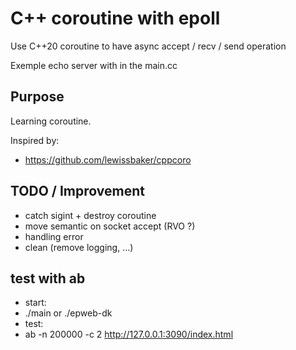 # C++ coroutine with epoll

Use C++20 coroutine to have async accept / recv / send operation

Exemple echo server with in the main.cc

## Purpose

Learning coroutine.

Inspired by:
* https://github.com/lewissbaker/cppcoro

## TODO / Improvement

* catch sigint + destroy coroutine
* move semantic on socket accept (RVO ?)
* handling error
* clean (remove logging, ...)

## test with ab

* start:
* ./main or ./epweb-dk
* test:
* ab -n 200000  -c 2 http://127.0.0.1:3090/index.html

